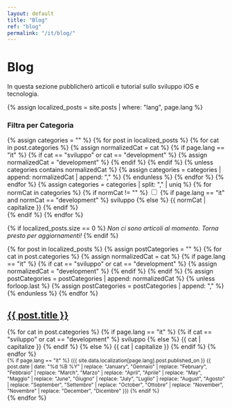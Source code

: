```yaml
---
layout: default
title: "Blog"
ref: "blog"
permalink: "/it/blog/"
---
```

# Blog  

In questa sezione pubblicherò articoli e tutorial sullo sviluppo iOS e tecnologia.

{% assign localized_posts = site.posts | where: "lang", page.lang %}

<div id="category-filters">
  <h3>Filtra per Categoria</h3>
  {% assign categories = "" %}
  {% for post in localized_posts %}
    {% for cat in post.categories %}
      {% assign normalizedCat = cat %}
      {% if page.lang == "it" %}
        {% if cat == "sviluppo" or cat == "development" %}
          {% assign normalizedCat = "development" %}
        {% endif %}
      {% endif %}
      {% unless categories contains normalizedCat %}
        {% assign categories = categories | append: normalizedCat | append: "," %}
      {% endunless %}
    {% endfor %}
  {% endfor %}
  {% assign categories = categories | split: "," | uniq %}
  {% for normCat in categories %}
    {% if normCat != "" %}
      <label>
        <input type="checkbox" class="category-checkbox" value="{{ normCat }}" />
        {% if page.lang == "it" and normCat == "development" %}
          sviluppo
        {% else %}
          {{ normCat | capitalize }}
        {% endif %}
      </label><br />
    {% endif %}
  {% endfor %}
</div>

{% if localized_posts.size == 0 %}
_Non ci sono articoli al momento. Torna presto per aggiornamenti!_
{% endif %}

<div id="posts-list">
  {% for post in localized_posts %}
    {% assign postCategories = "" %}
    {% for cat in post.categories %}
      {% assign normalizedCat = cat %}
      {% if page.lang == "it" %}
        {% if cat == "sviluppo" or cat == "development" %}
          {% assign normalizedCat = "development" %}
        {% endif %}
      {% endif %}
      {% assign postCategories = postCategories | append: normalizedCat %}
      {% unless forloop.last %}
        {% assign postCategories = postCategories | append: "," %}
      {% endunless %}
    {% endfor %}
    <div class="post-item" data-categories="{{ postCategories }}">
      <h2><a href="{{ post.url | relative_url }}">{{ post.title }}</a></h2>
      <div class="post-categories">
        {% for cat in post.categories %}
          {% if page.lang == "it" %}
            {% if cat == "sviluppo" or cat == "development" %}
              <span class="category">sviluppo</span>
            {% else %}
              <span class="category">{{ cat | capitalize }}</span>
            {% endif %}
          {% else %}
            <span class="category">{{ cat | capitalize }}</span>
          {% endif %}
        {% endfor %}
      </div>
      <small>
        {% if page.lang == "it" %}
          ({{ site.data.localization[page.lang].post.published_on }} {{ post.date | date: "%d %B %Y" 
          | replace: "January", "Gennaio" 
          | replace: "February", "Febbraio" 
          | replace: "March", "Marzo" 
          | replace: "April", "Aprile" 
          | replace: "May", "Maggio" 
          | replace: "June", "Giugno" 
          | replace: "July", "Luglio" 
          | replace: "August", "Agosto" 
          | replace: "September", "Settembre" 
          | replace: "October", "Ottobre" 
          | replace: "November", "Novembre" 
          | replace: "December", "Dicembre" }})
        {% endif %}
      </small>
    </div>
  {% endfor %}
</div>